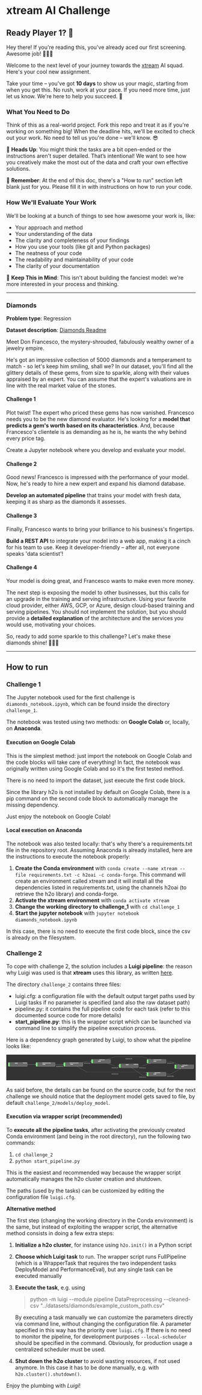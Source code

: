 ﻿# xtream AI Challenge

## Ready Player 1? 🚀

Hey there! If you're reading this, you've already aced our first screening. Awesome job! 👏👏👏

Welcome to the next level of your journey towards the [xtream](https://xtreamers.io) AI squad. Here's your cool new assignment.

Take your time – you've got **10 days** to show us your magic, starting from when you get this. No rush, work at your pace. If you need more time, just let us know. We're here to help you succeed. 🤝

### What You Need to Do

Think of this as a real-world project. Fork this repo and treat it as if you're working on something big! When the deadline hits, we'll be excited to check out your work. No need to tell us you're done – we'll know. 😎

🚨 **Heads Up**: You might think the tasks are a bit open-ended or the instructions aren't super detailed. That’s intentional! We want to see how you creatively make the most out of the data and craft your own effective solutions.

🚨 **Remember**: At the end of this doc, there's a "How to run" section left blank just for you. Please fill it in with instructions on how to run your code.

### How We'll Evaluate Your Work

We'll be looking at a bunch of things to see how awesome your work is, like:

* Your approach and method
* Your understanding of the data
* The clarity and completeness of your findings
* How you use your tools (like git and Python packages)
* The neatness of your code
* The readability and maintainability of your code
* The clarity of your documentation

🚨 **Keep This in Mind**: This isn't about building the fanciest model: we're more interested in your process and thinking.

---

### Diamonds

**Problem type**: Regression

**Dataset description**: [Diamonds Readme](./datasets/diamonds/README.md)

Meet Don Francesco, the mystery-shrouded, fabulously wealthy owner of a jewelry empire. 

He's got an impressive collection of 5000 diamonds and a temperament to match - so let's keep him smiling, shall we? 
In our dataset, you'll find all the glittery details of these gems, from size to sparkle, along with their values 
appraised by an expert. You can assume that the expert's valuations are in line with the real market value of the stones.

#### Challenge 1

Plot twist! The expert who priced these gems has now vanished. 
Francesco needs you to be the new diamond evaluator. 
He's looking for a **model that predicts a gem's worth based on its characteristics**. 
And, because Francesco's clientele is as demanding as he is, he wants the why behind every price tag. 

Create a Jupyter notebook where you develop and evaluate your model.

#### Challenge 2

Good news! Francesco is impressed with the performance of your model. 
Now, he's ready to hire a new expert and expand his diamond database. 

**Develop an automated pipeline** that trains your model with fresh data, 
keeping it as sharp as the diamonds it assesses.

#### Challenge 3

Finally, Francesco wants to bring your brilliance to his business's fingertips. 

**Build a REST API** to integrate your model into a web app, 
making it a cinch for his team to use. 
Keep it developer-friendly – after all, not everyone speaks 'data scientist'!

#### Challenge 4

Your model is doing great, and Francesco wants to make even more money.

The next step is exposing the model to other businesses, but this calls for an upgrade in the training and serving infrastructure.
Using your favorite cloud provider, either AWS, GCP, or Azure, design cloud-based training and serving pipelines.
You should not implement the solution, but you should provide a **detailed explanation** of the architecture and the services you would use, motivating your choices.

So, ready to add some sparkle to this challenge? Let's make these diamonds shine! 🌟💎✨

---

## How to run

### Challenge 1

The Jupyter notebook used for the first challenge is `diamonds_notebook.ipynb`, which can be found inside the directory `challenge_1`.

The notebook was tested using two methods: on **Google Colab** or, locally, on **Anaconda**.

#### Execution on Google Colab

This is the simplest method: just import the notebook on Google Colab and the code blocks will take care of everything! In fact, the notebook was originally written using Google Colab and so it's the first tested method.

There is no need to import the dataset, just execute the first code block.

Since the library h2o is not installed by default on Google Colab, there is a pip command on the second code block to automatically manage the missing dependency.

Just enjoy the notebook on Google Colab!

#### Local execution on Anaconda

The notebook was also tested locally: that's why there's a requirements.txt file in the repository root. Assuming Anaconda is already installed, here are the instructions to execute the notebook properly:

 1. **Create the Conda environment** with
 `conda create --name xtream --file requirements.txt -c h2oai -c conda-forge`. 
 This command will create an environment called xtream and it will install all the dependencies listed in requirements.txt, using the channels h2oai (to retrieve the h2o library) and conda-forge.
 2. **Activate the xtream environment** with 
 `conda activate xtream`
 3. **Change the working directory to challenge_1** with 
 `cd challenge_1`
 4. **Start the jupyter notebook** with 
 `jupyter notebook diamonds_notebook.ipynb`

In this case, there is no need to execute the first code block, since the csv is already on the filesystem.

### Challenge 2

To cope with challenge 2, the solution includes a **Luigi pipeline**: the reason why Luigi was used is that **xtream** uses this library, as written [here](https://xtreamers.io/portfolio/power-forecasting).

The directory `challenge_2` contains three files:

 - luigi.cfg: a configuration file with the default output target paths used by Luigi tasks if no parameter is specified (and also the raw dataset path)
 - pipeline.py: it contains the full pipeline code for each task (refer to this documented source code for more details)
 - **start_pipeline.py**: this is the wrapper script which can be launched via command line to simplify the pipeline execution process.

Here is a dependency graph generated by Luigi, to show what the pipeline looks like:

![Luigi pipeline](_md-images/luigi_pipeline.png)

As said before, the details can be found on the source code, but for the next challenge we should notice that the deployment model gets saved to file, by default `challenge_2/models/deploy_model`.

#### Execution via wrapper script (recommended)

To **execute all the pipeline tasks**, after activating the previously created Conda environment (and being in the root directory), run the following two commands:

 1. `cd challenge_2`
 2. `python start_pipeline.py`

This is the easiest and recommended way because the wrapper script automatically manages the h2o cluster creation and shutdown.

The paths (used by the tasks) can be customized by editing the configuration file `luigi.cfg`.

**Alternative method**

The first step (changing the working directory in the Conda environment) is the same, but instead of exploiting the wrapper script, the alternative method consists in doing a few extra steps:

 1. **Initialize a h2o cluster**, for instance using `h2o.init()` in a Python script
 2. **Choose which Luigi task** to run. The wrapper script runs FullPipeline (which is a WrapperTask that requires the two independent tasks DeployModel and PerformanceEval), but any single task can be executed manually
 3. **Execute the task**, e.g. using 

	> python -m luigi --module pipeline DataPreprocessing --cleaned-csv
	> "../datasets/diamonds/example_custom_path.csv"

	By executing a task manually we can customize the parameters directly via command line, without changing the configuration file. A parameter specified in this way has the priority over `luigi.cfg`. 
	If there is no need to monitor the pipeline, for development purposes `--local-scheduler` should be specified in the command. Obviously, for production usage a centralized scheduler must be used.
4. **Shut down the h2o cluster** to avoid wasting resources, if not used anymore. 
In this case it has to be done manually, e.g. with `h2o.cluster().shutdown()`. 


Enjoy the plumbing with *Luigi*!